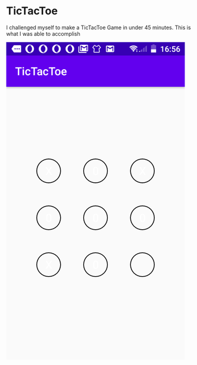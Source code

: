 # TicTacToe
I challenged myself to make a TicTacToe Game in under 45 minutes. This is what I was able to accomplish


![alt text](https://github.com/MartinMbae/TicTacToe/blob/master/screenshots/screenshot_1.png?raw=true)
